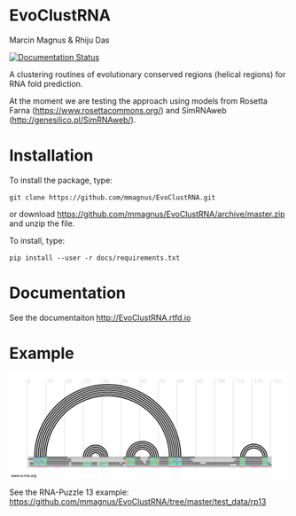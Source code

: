 EvoClustRNA
================================================================================
Marcin Magnus & Rhiju Das

[![Documentation Status](https://readthedocs.org/projects/evoclustrna/badge/?version=latest)](http://evoclustrna.readthedocs.io/en/latest/?badge=latest)

A clustering routines of evolutionary conserved regions (helical regions) for RNA fold prediction.

At the moment we are testing the approach using models from Rosetta Farna (https://www.rosettacommons.org/) and SimRNAweb (http://genesilico.pl/SimRNAweb/).

# Installation
To install the package, type:

    git clone https://github.com/mmagnus/EvoClustRNA.git

or download https://github.com/mmagnus/EvoClustRNA/archive/master.zip and unzip the file.

To install, type:

    pip install --user -r docs/requirements.txt

# Documentation

See the documentaiton <http://EvoClustRNA.rtfd.io>

# Example

![](docs/pngs/rp13_rchie.png)

See the RNA-Puzzle 13 example: <https://github.com/mmagnus/EvoClustRNA/tree/master/test_data/rp13>
